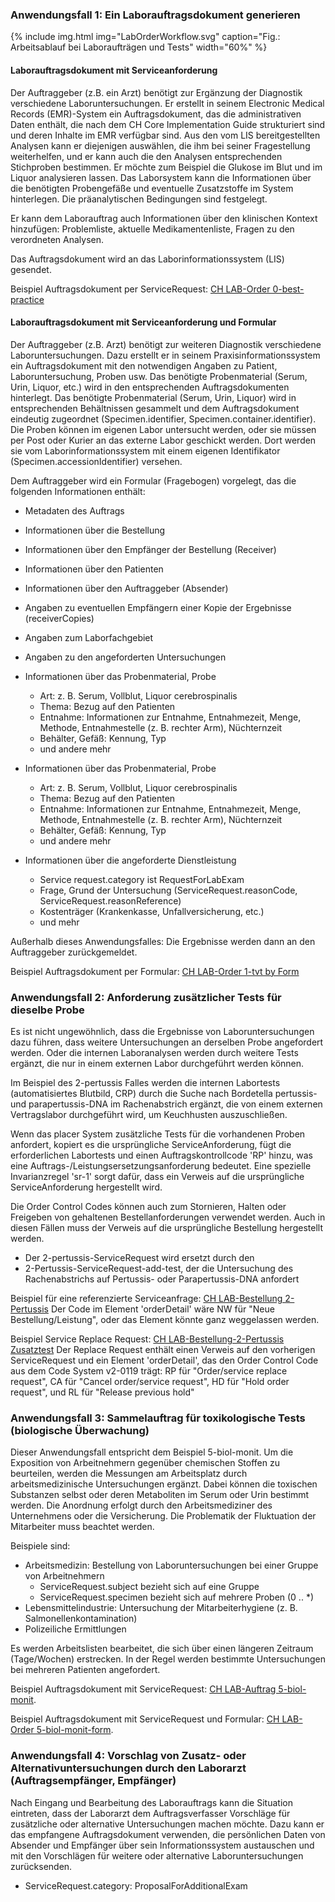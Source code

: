 <!-- markdownlint-disable MD001 MD033 MD041 -->
<!--
╭───────────────────── UC-german  ──────────────────────────╮
│  UC-english is original, german and french are dependent  │
╰───────────────────────────────────────────────────────────╯
-->
### Anwendungsfall 1: Ein Laborauftragsdokument generieren

{% include img.html img="LabOrderWorkflow.svg" caption="Fig.: Arbeitsablauf bei Laboraufträgen und Tests" width="60%" %}

#### Laborauftragsdokument mit Serviceanforderung

Der Auftraggeber (z.B. ein Arzt) benötigt zur Ergänzung der Diagnostik verschiedene Laboruntersuchungen. Er erstellt in seinem Electronic Medical Records (EMR)-System ein Auftragsdokument, das die administrativen Daten enthält, die nach dem CH Core Implementation Guide strukturiert sind und deren Inhalte im EMR verfügbar sind. Aus den vom LIS bereitgestellten Analysen kann er diejenigen auswählen, die ihm bei seiner Fragestellung weiterhelfen, und er kann auch die den Analysen entsprechenden Stichproben bestimmen. Er möchte zum Beispiel die Glukose im Blut und im Liquor analysieren lassen. Das Laborsystem kann die Informationen über die benötigten Probengefäße und eventuelle Zusatzstoffe im System hinterlegen. Die präanalytischen Bedingungen sind festgelegt.

Er kann dem Laborauftrag auch Informationen über den klinischen Kontext hinzufügen: Problemliste, aktuelle Medikamentenliste, Fragen zu den verordneten Analysen.

Das Auftragsdokument wird an das Laborinformationssystem (LIS) gesendet.

Beispiel Auftragsdokument per ServiceRequest: [CH LAB-Order 0-best-practice](Bundle-0-best-practice-document-with-sr.html)

#### Laborauftragsdokument mit Serviceanforderung und Formular

Der Auftraggeber (z.B. Arzt) benötigt zur weiteren Diagnostik verschiedene Laboruntersuchungen. Dazu erstellt er in seinem Praxisinformationssystem ein Auftragsdokument mit den notwendigen Angaben zu Patient, Laboruntersuchung, Proben usw. Das benötigte Probenmaterial (Serum, Urin, Liquor, etc.) wird in den entsprechenden Auftragsdokumenten hinterlegt. Das benötigte Probenmaterial (Serum, Urin, Liquor) wird in entsprechenden Behältnissen gesammelt und dem Auftragsdokument eindeutig zugeordnet (Specimen.identifier, Specimen.container.identifier). Die Proben können im eigenen Labor untersucht werden, oder sie müssen per Post oder Kurier an das externe Labor geschickt werden. Dort werden sie vom Laborinformationssystem mit einem eigenen Identifikator (Specimen.accessionIdentifier) versehen.

Dem Auftraggeber wird ein Formular (Fragebogen) vorgelegt, das die folgenden Informationen enthält:

* Metadaten des Auftrags
* Informationen über die Bestellung
* Informationen über den Empfänger der Bestellung (Receiver)
* Informationen über den Patienten
* Informationen über den Auftraggeber (Absender)
* Angaben zu eventuellen Empfängern einer Kopie der Ergebnisse (receiverCopies)
* Angaben zum Laborfachgebiet
* Angaben zu den angeforderten Untersuchungen
* Informationen über das Probenmaterial, Probe
  * Art: z. B. Serum, Vollblut, Liquor cerebrospinalis
  * Thema: Bezug auf den Patienten
  * Entnahme: Informationen zur Entnahme, Entnahmezeit, Menge, Methode, Entnahmestelle (z. B. rechter Arm), Nüchternzeit
  * Behälter, Gefäß: Kennung, Typ
  * und andere mehr

* Informationen über das Probenmaterial, Probe
  * Art: z. B. Serum, Vollblut, Liquor cerebrospinalis
  * Thema: Bezug auf den Patienten
  * Entnahme: Informationen zur Entnahme, Entnahmezeit, Menge, Methode, Entnahmestelle (z. B. rechter Arm), Nüchternzeit
  * Behälter, Gefäß: Kennung, Typ
  * und andere mehr

* Informationen über die angeforderte Dienstleistung
  * Service request.category ist RequestForLabExam
  * Frage, Grund der Untersuchung (ServiceRequest.reasonCode, ServiceRequest.reasonReference)
  * Kostenträger (Krankenkasse, Unfallversicherung, etc.)
  * und mehr

Außerhalb dieses Anwendungsfalles: Die Ergebnisse werden dann an den Auftraggeber zurückgemeldet.

Beispiel Auftragsdokument per Formular: [CH LAB-Order 1-tvt by Form](Bundle-1-tvt-document-with-sr-and-form.html)

### Anwendungsfall 2: Anforderung zusätzlicher Tests für dieselbe Probe

Es ist nicht ungewöhnlich, dass die Ergebnisse von Laboruntersuchungen dazu führen, dass weitere Untersuchungen an derselben Probe angefordert werden. Oder die internen Laboranalysen werden durch weitere Tests ergänzt, die nur in einem externen Labor durchgeführt werden können.

Im Beispiel des 2-pertussis Falles werden die internen Labortests (automatisiertes Blutbild, CRP) durch die Suche nach Bordetella pertussis- und parapertussis-DNA im Rachenabstrich ergänzt, die von einem externen Vertragslabor durchgeführt wird, um Keuchhusten auszuschließen.

Wenn das placer System zusätzliche Tests für die vorhandenen Proben anfordert, kopiert es die ursprüngliche ServiceAnforderung, fügt die erforderlichen Labortests und einen Auftragskontrollcode 'RP' hinzu, was eine Auftrags-/Leistungsersetzungsanforderung bedeutet. Eine spezielle Invarianzregel 'sr-1' sorgt dafür, dass ein Verweis auf die ursprüngliche ServiceAnforderung hergestellt wird.

Die Order Control Codes können auch zum Stornieren, Halten oder Freigeben von gehaltenen Bestellanforderungen verwendet werden. Auch in diesen Fällen muss der Verweis auf die ursprüngliche Bestellung hergestellt werden.

* Der 2-pertussis-ServiceRequest wird ersetzt durch den
* 2-Pertussis-ServiceRequest-add-test, der die Untersuchung des Rachenabstrichs auf Pertussis- oder Parapertussis-DNA anfordert

Beispiel für eine referenzierte Serviceanfrage: [CH LAB-Bestellung 2-Pertussis](ServiceAnfrage-2-Pertussis-Service-Anfrage.html) Der Code im Element 'orderDetail' wäre NW für "Neue Bestellung/Leistung", oder das Element könnte ganz weggelassen werden.

Beispiel Service Replace Request: [CH LAB-Bestellung-2-Pertussis Zusatztest](ServiceRequest-2-pertussis-service-request-add-test.html)
Der Replace Request enthält einen Verweis auf den vorherigen ServiceRequest und ein Element 'orderDetail', das den Order Control Code aus dem Code System v2-0119 trägt: RP für "Order/service replace request", CA für "Cancel order/service request", HD für "Hold order request", und RL für "Release previous hold"

### Anwendungsfall 3: Sammelauftrag für toxikologische Tests (biologische Überwachung)

Dieser Anwendungsfall entspricht dem Beispiel 5-biol-monit. Um die Exposition von Arbeitnehmern gegenüber chemischen Stoffen zu beurteilen, werden die Messungen am Arbeitsplatz durch arbeitsmedizinische Untersuchungen ergänzt. Dabei können die toxischen Substanzen selbst oder deren Metaboliten im Serum oder Urin bestimmt werden. Die Anordnung erfolgt durch den Arbeitsmediziner des Unternehmens oder die Versicherung. Die Problematik der Fluktuation der Mitarbeiter muss beachtet werden.

Beispiele sind:

* Arbeitsmedizin: Bestellung von Laboruntersuchungen bei einer Gruppe von Arbeitnehmern
  * ServiceRequest.subject bezieht sich auf eine Gruppe
  * ServiceRequest.specimen bezieht sich auf mehrere Proben (0 .. *)
* Lebensmittelindustrie: Untersuchung der Mitarbeiterhygiene (z. B. Salmonellenkontamination)
* Polizeiliche Ermittlungen

Es werden Arbeitslisten bearbeitet, die sich über einen längeren Zeitraum (Tage/Wochen) erstrecken. In der Regel werden bestimmte Untersuchungen bei mehreren Patienten angefordert.

Beispiel Auftragsdokument mit ServiceRequest: [CH LAB-Auftrag 5-biol-monit](Bundle-5-biol-monit-document-with-sr.html).

Beispiel Auftragsdokument mit ServiceRequest und Formular: [CH LAB-Order 5-biol-monit-form](Bundle-5-biol-monit-document-with-sr-and-form.html).

### Anwendungsfall 4: Vorschlag von Zusatz- oder Alternativuntersuchungen durch den Laborarzt (Auftragsempfänger, Empfänger)

Nach Eingang und Bearbeitung des Laborauftrags kann die Situation eintreten, dass der Laborarzt dem Auftragsverfasser Vorschläge für zusätzliche oder alternative Untersuchungen machen möchte. Dazu kann er das empfangene Auftragsdokument verwenden, die persönlichen Daten von Absender und Empfänger über sein Informationssystem austauschen und mit den Vorschlägen für weitere oder alternative Laboruntersuchungen zurücksenden.

* ServiceRequest.category: ProposalForAdditionalExam
